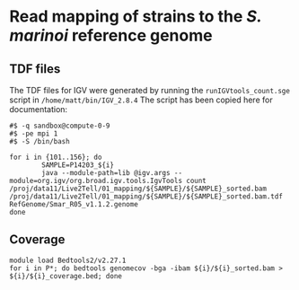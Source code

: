 # Read mapping of strains to the _S. marinoi_ reference genome

## TDF files
The TDF files for IGV were generated by running the `runIGVtools_count.sge` script in `/home/matt/bin/IGV_2.8.4`
The script has been copied here for documentation:

```#$ -cwd
#$ -q sandbox@compute-0-9
#$ -pe mpi 1
#$ -S /bin/bash

for i in {101..156}; do
        SAMPLE=P14203_${i}
        java --module-path=lib @igv.args --module=org.igv/org.broad.igv.tools.IgvTools count /proj/data11/Live2Tell/01_mapping/${SAMPLE}/${SAMPLE}_sorted.bam /proj/data11/Live2Tell/01_mapping/${SAMPLE}/${SAMPLE}_sorted.bam.tdf RefGenome/Smar_R05_v1.1.2.genome
done
```

## Coverage
```
module load Bedtools2/v2.27.1
for i in P*; do bedtools genomecov -bga -ibam ${i}/${i}_sorted.bam > ${i}/${i}_coverage.bed; done
```
